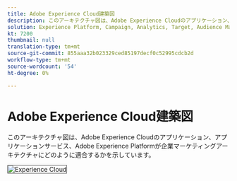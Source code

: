 ```yaml
---
title: Adobe Experience Cloud建築図
description: このアーキテクチャ図は、Adobe Experience Cloudのアプリケーション、アプリケーションサービス、Adobe Experience Platformが企業マーケティングアーキテクチャにどのように適合するかを示しています。
solution: Experience Platform, Campaign, Analytics, Target, Audience Manager, Magento, Marketo, Advertising Cloud, Experience Manager Sites, Experience Manager Assets, Data Collection, Customer Journey Analytics, Journey Orchestration, Offer Decisioning, Real-time Customer Data Platform
kt: 7200
thumbnail: null
translation-type: tm+mt
source-git-commit: 855aaa32b023329ced85197decf0c52995cdcb2d
workflow-type: tm+mt
source-wordcount: '54'
ht-degree: 0%

---
```



# Adobe Experience Cloud建築図

このアーキテクチャ図は、Adobe Experience Cloudのアプリケーション、アプリケーションサービス、Adobe Experience Platformが企業マーケティングアーキテクチャにどのように適合するかを示しています。

<img src="assets/AEC.svg" alt="Experience Cloud" style="border:1px solid #4a4a4a" />